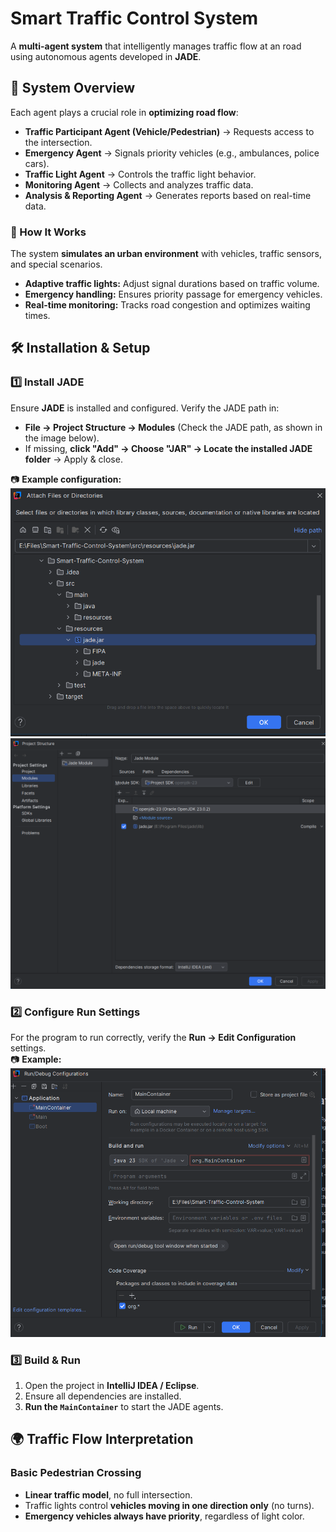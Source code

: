 # **Smart Traffic Control System**
A **multi-agent system** that intelligently manages traffic flow at an road using autonomous agents developed in **JADE**.

## **📌 System Overview**
Each agent plays a crucial role in **optimizing road flow**:
- **Traffic Participant Agent (Vehicle/Pedestrian)** → Requests access to the intersection.
- **Emergency Agent** → Signals priority vehicles (e.g., ambulances, police cars).
- **Traffic Light Agent** → Controls the traffic light behavior.
- **Monitoring Agent** → Collects and analyzes traffic data.
- **Analysis & Reporting Agent** → Generates reports based on real-time data.

### **🚦 How It Works**
The system **simulates an urban environment** with vehicles, traffic sensors, and special scenarios.
- **Adaptive traffic lights:** Adjust signal durations based on traffic volume.
- **Emergency handling:** Ensures priority passage for emergency vehicles.
- **Real-time monitoring:** Tracks road congestion and optimizes waiting times.

## **🛠️ Installation & Setup**
### **1️⃣ Install JADE**
Ensure **JADE** is installed and configured. Verify the JADE path in:
- **File → Project Structure → Modules** (Check the JADE path, as shown in the image below).
- If missing, **click "Add" → Choose "JAR" → Locate the installed JADE folder** → Apply & close.

📷 **Example configuration:**  
![img_1.png](jade.png)  
![img.png](jade_module.png)

### **2️⃣ Configure Run Settings**
For the program to run correctly, verify the **Run → Edit Configuration** settings.  
📷 **Example:**  
![img.png](img.png)

### **3️⃣ Build & Run**
1. Open the project in **IntelliJ IDEA / Eclipse**.
2. Ensure all dependencies are installed.
3. **Run the `MainContainer`** to start the JADE agents.

## **🌍 Traffic Flow Interpretation**
### **Basic Pedestrian Crossing**
- **Linear traffic model**, no full intersection.
- Traffic lights control **vehicles moving in one direction only** (no turns).
- **Emergency vehicles always have priority**, regardless of light color.
